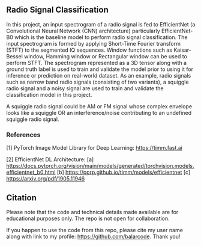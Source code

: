 ## Radio Signal Classification

In this project, an input spectrogram of a radio signal is fed to EfficientNet (a Convolutional Neural Network (CNN) architecture) particularly EfficientNet-B0 which is the baseline model to perform radio signal classification. The input spectrogram is formed by applying Short-Time Fourier transform (STFT) to the segmented IQ sequences. Window functions such as Kaisar-Bessel window, Hamming window or Rectangular window can be used to perform STFT. The spectrogram represented as a 3D tensor along with a ground truth label is used to train and validate the model prior to using it for inference or prediction on real-world dataset. As an example, radio signals such as narrow band radio signals (consisting of two variants), a squiggle radio signal and a noisy signal are used to train and validate the classification model in this project.

A squiggle radio signal could be AM or FM signal whose complex envelope looks like a squiggle OR an interference/noise contributing to an undefined squiggle radio signal.

### References

[1] PyTorch Image Model Library for Deep Learning: https://timm.fast.ai

[2] EfficientNet DL Architecture: [a] https://docs.pytorch.org/vision/main/models/generated/torchvision.models.efficientnet_b0.html [b] https://pprp.github.io/timm/models/efficientnet [c] https://arxiv.org/pdf/1905.11946

## Citation

Please note that the code and technical details made available are for educational purposes only. The repo is not open for collaboration.

If you happen to use the code from this repo, please cite my user name along with link to my profile: https://github.com/balarcode. Thank you!
